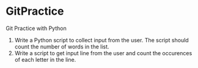 # GitPractice
Git Practice with Python 

1. Write a Python script to collect input from the user. The script should count the number of words in the list.
2. Write a script to get input line from the user and count the occurences of each letter in the line. 
